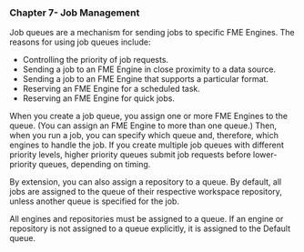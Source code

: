 ### Chapter 7- Job Management

Job queues are a mechanism for sending jobs to specific FME Engines. The reasons for using job queues include:

- Controlling the priority of job requests.
- Sending a job to an FME Engine in close proximity to a data source.
- Sending a job to an FME Engine that supports a particular format.
- Reserving an FME Engine for a scheduled task.
- Reserving an FME Engine for quick jobs.

When you create a job queue, you assign one or more FME Engines to the queue. (You can assign an FME Engine to more than one queue.) Then, when you run a job, you can specify which queue and, therefore, which engines to handle the job. If you create multiple job queues with different priority levels, higher priority queues submit job requests before lower-priority queues, depending on timing.

By extension, you can also assign a repository to a queue. By default, all jobs are assigned to the queue of their respective workspace repository, unless another queue is specified for the job.

All engines and repositories must be assigned to a queue. If an engine or repository is not assigned to a queue explicitly, it is assigned to the Default queue.
